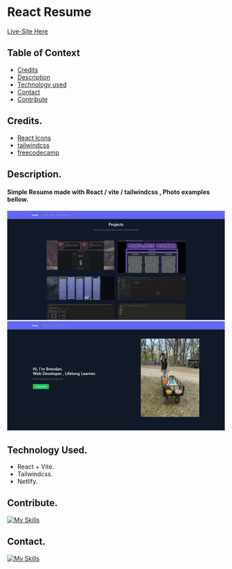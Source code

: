 # React Resume

[Live-Site Here](https://brendankeesling.netlify.app/)

## Table of Context

- [Credits](#credits)
- [Description](#description)
- [Technology used](#technology-used)
- [Contact](#contact)
- [Contribute](#contribute)




## Credits.

 - [React Icons](https://react-icons.github.io/react-icons/)
 - [tailwindcss](https://tailwind.build/classes)
 - [freecodecamp](https://www.freecodecamp.org/news/build-portfolio-website-react/)

## Description.

#### Simple Resume made with React / vite / tailwindcss , Photo examples bellow.
![](./src/assets/resume01.png)
![](./src/assets/resume02.png)


## Technology Used.
 - React + Vite.
 - Tailwindcss.
 - Netlify.

## Contribute.

[![My Skills](https://skillicons.dev/icons?i=github)](https://github.com/KeeslingB/resume)


## Contact.

[![My Skills](https://skillicons.dev/icons?i=linkedin,gmail)]()






